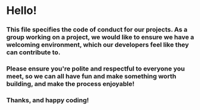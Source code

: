 # Hello!

### This file specifies the code of conduct for our projects. As a group working on a project, we would like to ensure we have a welcoming environment, which our developers feel like they can contribute to.

### Please ensure you're polite and respectful to everyone you meet, so we can all have fun and make something worth building, and make the process enjoyable!

### Thanks, and happy coding!
